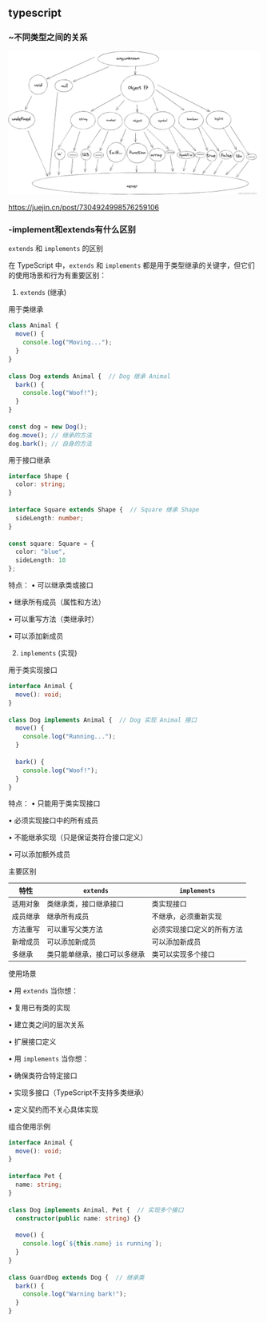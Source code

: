 ## typescript

### ~不同类型之间的关系

![QQ_1743574033735](./assets/QQ_1743574033735.png)

https://juejin.cn/post/7304924998576259106

### -implement和extends有什么区别

`extends` 和 `implements` 的区别

在 TypeScript 中，`extends` 和 `implements` 都是用于类型继承的关键字，但它们的使用场景和行为有重要区别：

1. `extends` (继承)

用于类继承

```typescript
class Animal {
  move() {
    console.log("Moving...");
  }
}

class Dog extends Animal {  // Dog 继承 Animal
  bark() {
    console.log("Woof!");
  }
}

const dog = new Dog();
dog.move(); // 继承的方法
dog.bark(); // 自身的方法
```

用于接口继承

```typescript
interface Shape {
  color: string;
}

interface Square extends Shape {  // Square 继承 Shape
  sideLength: number;
}

const square: Square = {
  color: "blue",
  sideLength: 10
};
```

特点：
• 可以继承类或接口

• 继承所有成员（属性和方法）

• 可以重写方法（类继承时）

• 可以添加新成员


2. `implements` (实现)

用于类实现接口

```typescript
interface Animal {
  move(): void;
}

class Dog implements Animal {  // Dog 实现 Animal 接口
  move() {
    console.log("Running...");
  }
  
  bark() {
    console.log("Woof!");
  }
}
```

特点：
• 只能用于类实现接口

• 必须实现接口中的所有成员

• 不能继承实现（只是保证类符合接口定义）

• 可以添加额外成员


主要区别

| 特性     | `extends`                    | `implements`               |
| -------- | ---------------------------- | -------------------------- |
| 适用对象 | 类继承类，接口继承接口       | 类实现接口                 |
| 成员继承 | 继承所有成员                 | 不继承，必须重新实现       |
| 方法重写 | 可以重写父类方法             | 必须实现接口定义的所有方法 |
| 新增成员 | 可以添加新成员               | 可以添加新成员             |
| 多继承   | 类只能单继承，接口可以多继承 | 类可以实现多个接口         |

使用场景

• 用 `extends` 当你想：

  • 复用已有类的实现

  • 建立类之间的层次关系

  • 扩展接口定义


• 用 `implements` 当你想：

  • 确保类符合特定接口

  • 实现多接口（TypeScript不支持多类继承）

  • 定义契约而不关心具体实现


组合使用示例

```typescript
interface Animal {
  move(): void;
}

interface Pet {
  name: string;
}

class Dog implements Animal, Pet {  // 实现多个接口
  constructor(public name: string) {}
  
  move() {
    console.log(`${this.name} is running`);
  }
}

class GuardDog extends Dog {  // 继承类
  bark() {
    console.log("Warning bark!");
  }
}
```



